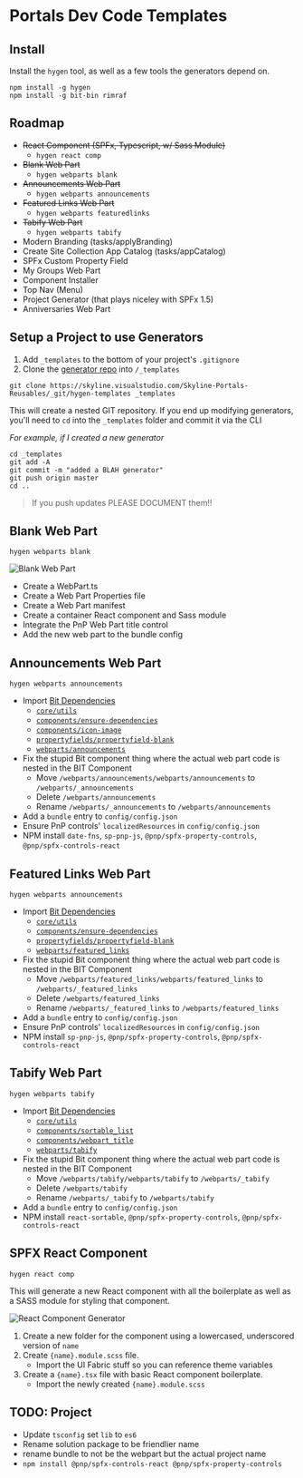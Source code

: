 # Portals Dev Code Templates
## Install 
Install the `hygen` tool, as well as a few tools the generators depend on.
```
npm install -g hygen
npm install -g bit-bin rimraf
```

## Roadmap
- ~~React Component (SPFx, Typescript, w/ Sass Module)~~
    - `hygen react comp`
- ~~Blank Web Part~~
    - `hygen webparts blank`
- ~~Announcements Web Part~~
    - `hygen webparts announcements`
- ~~Featured Links Web Part~~
    - `hygen webparts featuredlinks`
- ~~Tabify Web Part~~
    - `hygen webparts tabify`
- Modern Branding (tasks/applyBranding)
- Create Site Collection App Catalog (tasks/appCatalog)
- SPFx Custom Property Field
- My Groups Web Part
- Component Installer
- Top Nav (Menu)
- Project Generator (that plays niceley with SPFx 1.5)
- Anniversaries Web Part

## Setup a Project to use Generators
1. Add `_templates` to the bottom of your project's `.gitignore`
2. Clone the [generator repo](https://skyline.visualstudio.com/Skyline-Portals-Reusables/_git/hygen-templates) into `/_templates`
```
git clone https://skyline.visualstudio.com/Skyline-Portals-Reusables/_git/hygen-templates _templates
```

This will create a nested GIT repository. If you end up modifying generators, you'll need to `cd` into the `_templates` folder and commit it via the CLI


*For example, if I created a new generator*
```
cd _templates
git add -A
git commit -m "added a BLAH generator"
git push origin master
cd ..
```
> If you push updates PLEASE DOCUMENT them!!

## Blank Web Part
```
hygen webparts blank
```
![Blank Web Part](https://res.cloudinary.com/droopytersen/image/upload/v1530556566/docs/hygen/hygen-webparts-blank.png)
- Create a WebPart.ts
- Create a Web Part Properties file
- Create a Web Part manifest
- Create a container React component and Sass module
- Integrate the PnP Web Part title control
- Add the new web part to the bundle config

## Announcements Web Part
```
hygen webparts announcements
```

- Import [Bit Dependencies](https://bitsrc.io/droopytersen/portalsdev)
    - [`core/utils`](https://bitsrc.io/droopytersen/portalsdev/core/utils/code)
    - [`components/ensure-dependencies`](https://bitsrc.io/droopytersen/portalsdev/components/ensure-dependencies/code)
    - [`components/icon-image`](https://bitsrc.io/droopytersen/portalsdev/components/icon-image/code)
    - [`propertyfields/propertyfield-blank`](https://bitsrc.io/droopytersen/portalsdev/propertyfields/propertyfield-blank/code)
    - [`webparts/announcements`](https://bitsrc.io/droopytersen/portalsdev/webparts/announcements/code)
- Fix the stupid Bit component thing where the actual web part code is nested in the BIT Component
    - Move `/webparts/announcements/webparts/announcements` to `/webparts/_announcements`
    - Delete `/webparts/announcements`
    - Rename `/webparts/_announcements` to `/webparts/announcements`
- Add a `bundle` entry to `config/config.json`
- Ensure PnP controls' `localizedResources` in `config/config.json`
- NPM install `date-fns`, `sp-pnp-js`, `@pnp/spfx-property-controls`, `@pnp/spfx-controls-react`

## Featured Links Web Part
```
hygen webparts announcements
```

- Import [Bit Dependencies](https://bitsrc.io/droopytersen/portalsdev)
    - [`core/utils`](https://bitsrc.io/droopytersen/portalsdev/core/utils/code)
    - [`components/ensure-dependencies`](https://bitsrc.io/droopytersen/portalsdev/components/ensure-dependencies/code)
    - [`propertyfields/propertyfield-blank`](https://bitsrc.io/droopytersen/portalsdev/propertyfields/propertyfield-blank/code)
    - [`webparts/featured_links`](https://bitsrc.io/droopytersen/portalsdev/webparts/featured_links/code)
- Fix the stupid Bit component thing where the actual web part code is nested in the BIT Component
    - Move `/webparts/featured_links/webparts/featured_links` to `/webparts/_featured_links`
    - Delete `/webparts/featured_links`
    - Rename `/webparts/_featured_links` to `/webparts/featured_links`
- Add a `bundle` entry to `config/config.json`
- Ensure PnP controls' `localizedResources` in `config/config.json`
- NPM install `sp-pnp-js`, `@pnp/spfx-property-controls`, `@pnp/spfx-controls-react`

## Tabify Web Part
```
hygen webparts tabify
```

- Import [Bit Dependencies](https://bitsrc.io/droopytersen/portalsdev)
    - [`core/utils`](https://bitsrc.io/droopytersen/portalsdev/core/utils/code)
    - [`components/sortable_list`](https://bitsrc.io/droopytersen/portalsdev/components/sortable_list/code)
    - [`components/webpart_title`](https://bitsrc.io/droopytersen/portalsdev/components/webpart_title/code)
    - [`webparts/tabify`](https://bitsrc.io/droopytersen/portalsdev/webparts/tabify/code)
- Fix the stupid Bit component thing where the actual web part code is nested in the BIT Component
    - Move `/webparts/tabify/webparts/tabify` to `/webparts/_tabify`
    - Delete `/webparts/tabify`
    - Rename `/webparts/_tabify` to `/webparts/tabify`
- Add a `bundle` entry to `config/config.json`
- NPM install `react-sortable`, `@pnp/spfx-property-controls`, `@pnp/spfx-controls-react`

## SPFX React Component
```
hygen react comp
```
This will generate a new React component with all the boilerplate as well as a SASS module for styling that component.

![React Component Generator](https://res.cloudinary.com/droopytersen/image/upload/v1529693803/docs/hygen/hygen-react-comp1.gif)

1. Create a new folder for the component using a lowercased, underscored version of `name`
2. Create `{name}.module.scss` file.
    - Import the UI Fabric stuff so you can reference theme variables
3. Create a `{name}.tsx` file with basic React component boilerplate.
    - Import the newly created `{name}.module.scss`


## TODO: Project
- Update `tsconfig` set `lib` to `es6`
- Rename solution package to be friendlier name
- rename bundle to not be the webpart but the actual project name
- `npm install @pnp/spfx-controls-react @pnp/spfx-property-controls`
